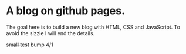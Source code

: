 # A blog on github pages.

The goal here is to build a new blog with HTML, CSS and JavaScript. To avoid the sizzle I will end the details.

~~small test~~
bump
4/1

